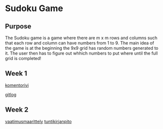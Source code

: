 # Sudoku Game

## Purpose
The Sudoku game is a game where there are m x m rows and columns such that each row and column can have numbers from 1 to 9. The main idea of the game is at the beginning the 9x9 grid has random numbers generated to it.
The user then has to figure out whhich numbers to put where until the full grid is completed!

## Week 1

[komentorivi](https://github.com/tammekasra/ot-harjoitustyo2024/blob/main/laskarit/viikko1/komentorivi.txt)



[gitlog](https://github.com/tammekasra/ot-harjoitustyo2024/blob/main/laskarit/viikko1/gitlog.txt)

## Week 2 

[vaatimusmaarittely](https://github.com/tammekasra/ot-harjoitustyo2024/blob/main/Dokumentaatio/vaatimusmaarittely.md)
[tuntikirjanpito](https://github.com/tammekasra/ot-harjoitustyo2024/blob/main/Dokumentaatio/tuntikirjanpito.md)
